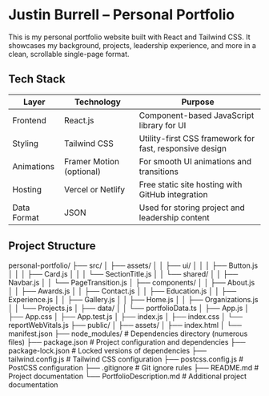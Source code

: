 # Justin Burrell – Personal Portfolio

This is my personal portfolio website built with React and Tailwind CSS. It showcases my background, projects, leadership experience, and more in a clean, scrollable single-page format.

## Tech Stack

| Layer       | Technology             | Purpose                                               |
|-------------|------------------------|-------------------------------------------------------|
| Frontend    | React.js               | Component-based JavaScript library for UI            |
| Styling     | Tailwind CSS           | Utility-first CSS framework for fast, responsive design |
| Animations  | Framer Motion (optional) | For smooth UI animations and transitions           |
| Hosting     | Vercel or Netlify      | Free static site hosting with GitHub integration     |
| Data Format | JSON                   | Used for storing project and leadership content       |

## Project Structure
personal-portfolio/
├── src/
│   ├── assets/
│   │   ├── ui/
│   │   │   ├── Button.js
│   │   │   ├── Card.js
│   │   │   └── SectionTitle.js
│   │   └── shared/
│   │       ├── Navbar.js
│   │       └── PageTransition.js
│   ├── components/
│   │   ├── About.js
│   │   ├── Awards.js
│   │   ├── Contact.js
│   │   ├── Education.js
│   │   ├── Experience.js
│   │   ├── Gallery.js
│   │   ├── Home.js
│   │   ├── Organizations.js
│   │   └── Projects.js
│   ├── data/
│   │   └── portfolioData.ts
│   ├── App.js
│   ├── App.css
│   ├── App.test.js
│   ├── index.js
│   ├── index.css
│   └── reportWebVitals.js
├── public/
│   ├── assets/
│   ├── index.html
│   └── manifest.json
├── node_modules/        # Dependencies directory (numerous files)
├── package.json        # Project configuration and dependencies
├── package-lock.json   # Locked versions of dependencies
├── tailwind.config.js  # Tailwind CSS configuration
├── postcss.config.js   # PostCSS configuration
├── .gitignore         # Git ignore rules
├── README.md          # Project documentation
└── PortfolioDescription.md  # Additional project documentation